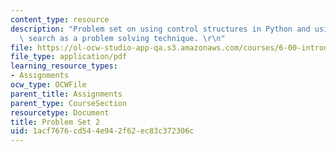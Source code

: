 ```yaml
---
content_type: resource
description: "Problem set on using control structures in Python and using exhaustive\
  \ search as a problem solving technique. \r\n"
file: https://ol-ocw-studio-app-qa.s3.amazonaws.com/courses/6-00-introduction-to-computer-science-and-programming-fall-2008/1acf7676cd544e942f62ec83c372306c_pset2.pdf
file_type: application/pdf
learning_resource_types:
- Assignments
ocw_type: OCWFile
parent_title: Assignments
parent_type: CourseSection
resourcetype: Document
title: Problem Set 2
uid: 1acf7676-cd54-4e94-2f62-ec83c372306c
---
```

